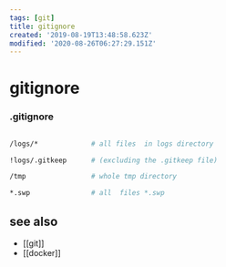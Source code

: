 ```yaml
---
tags: [git]
title: gitignore
created: '2019-08-19T13:48:58.623Z'
modified: '2020-08-26T06:27:29.151Z'
---
```


# gitignore

### .gitignore
```sh

/logs/*             # all files  in logs directory

!logs/.gitkeep      # (excluding the .gitkeep file)

/tmp                # whole tmp directory

*.swp               # all  files *.swp
```

## see also
- [[git]]
- [[docker]]
